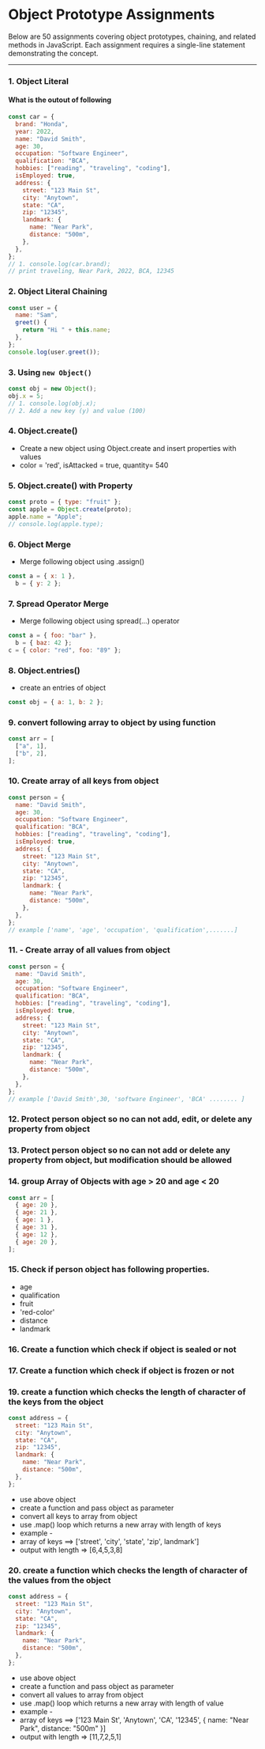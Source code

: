 # Object Prototype Assignments

Below are 50 assignments covering object prototypes, chaining, and related methods in JavaScript. Each assignment requires a single-line statement demonstrating the concept.

---

### 1. Object Literal

#### What is the outout of following

```js
const car = {
  brand: "Honda",
  year: 2022,
  name: "David Smith",
  age: 30,
  occupation: "Software Engineer",
  qualification: "BCA",
  hobbies: ["reading", "traveling", "coding"],
  isEmployed: true,
  address: {
    street: "123 Main St",
    city: "Anytown",
    state: "CA",
    zip: "12345",
    landmark: {
      name: "Near Park",
      distance: "500m",
    },
  },
};
// 1. console.log(car.brand);
// print traveling, Near Park, 2022, BCA, 12345
```

### 2. Object Literal Chaining

```js
const user = {
  name: "Sam",
  greet() {
    return "Hi " + this.name;
  },
};
console.log(user.greet());
```

### 3. Using `new Object()`

```js
const obj = new Object();
obj.x = 5;
// 1. console.log(obj.x);
// 2. Add a new key (y) and value (100)
```

### 4. Object.create()

- Create a new object using Object.create and insert properties with values
- color = 'red', isAttacked = true, quantity= 540

### 5. Object.create() with Property

```js
const proto = { type: "fruit" };
const apple = Object.create(proto);
apple.name = "Apple";
// console.log(apple.type);
```

### 6. Object Merge

- Merge following object using .assign()

```js
const a = { x: 1 },
  b = { y: 2 };
```

### 7. Spread Operator Merge

- Merge following object using spread(...) operator

```js
const a = { foo: "bar" },
  b = { baz: 42 };
c = { color: "red", foo: "89" };
```

### 8. Object.entries()

- create an entries of object

```js
const obj = { a: 1, b: 2 };
```

### 9. convert following array to object by using function

```js
const arr = [
  ["a", 1],
  ["b", 2],
];
```

### 10. Create array of all keys from object

```js
const person = {
  name: "David Smith",
  age: 30,
  occupation: "Software Engineer",
  qualification: "BCA",
  hobbies: ["reading", "traveling", "coding"],
  isEmployed: true,
  address: {
    street: "123 Main St",
    city: "Anytown",
    state: "CA",
    zip: "12345",
    landmark: {
      name: "Near Park",
      distance: "500m",
    },
  },
};
// example ['name', 'age', 'occupation', 'qualification',.......]
```

### 11. - Create array of all values from object

```js
const person = {
  name: "David Smith",
  age: 30,
  occupation: "Software Engineer",
  qualification: "BCA",
  hobbies: ["reading", "traveling", "coding"],
  isEmployed: true,
  address: {
    street: "123 Main St",
    city: "Anytown",
    state: "CA",
    zip: "12345",
    landmark: {
      name: "Near Park",
      distance: "500m",
    },
  },
};
// example ['David Smith',30, 'software Engineer', 'BCA' ........ ]
```

### 12. Protect person object so no can not add, edit, or delete any property from object

### 13. Protect person object so no can not add or delete any property from object, but modification should be allowed

### 14. group Array of Objects with age > 20 and age < 20

```js
const arr = [
  { age: 20 },
  { age: 21 },
  { age: 1 },
  { age: 31 },
  { age: 12 },
  { age: 20 },
];
```

### 15. Check if person object has following properties.

- age
- qualification
- fruit
- 'red-color'
- distance
- landmark

### 16. Create a function which check if object is sealed or not

### 17. Create a function which check if object is frozen or not

### 19. create a function which checks the length of character of the keys from the object

```js
const address = {
  street: "123 Main St",
  city: "Anytown",
  state: "CA",
  zip: "12345",
  landmark: {
    name: "Near Park",
    distance: "500m",
  },
};
```

- use above object
- create a function and pass object as parameter
- convert all keys to array from object
- use .map() loop which returns a new array with length of keys
- example -
- array of keys ==> ['street', 'city', 'state', 'zip', landmark']
- output with length => [6,4,5,3,8]

### 20. create a function which checks the length of character of the values from the object

```js
const address = {
  street: "123 Main St",
  city: "Anytown",
  state: "CA",
  zip: "12345",
  landmark: {
    name: "Near Park",
    distance: "500m",
  },
};
```

- use above object
- create a function and pass object as parameter
- convert all values to array from object
- use .map() loop which returns a new array with length of value
- example -
- array of keys ==> ['123 Main St', 'Anytown', 'CA', '12345', { name: "Near Park", distance: "500m" }]
- output with length => [11,7,2,5,1]
